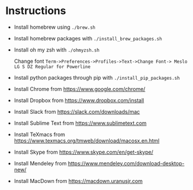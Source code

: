 # Instructions

* Install homebrew using `./brew.sh`

* Install homebrew packages with `./install_brew_packages.sh`

* Install oh my zsh with `./ohmyzsh.sh`

    Change font `Term->Preferences->Profiles->Text->Change Font-> Meslo LG S DZ Regular for Powerline`

* Install python packages through pip with `./install_pip_packages.sh`

* Install Chrome from https://www.google.com/chrome/

* Install Dropbox from https://www.dropbox.com/install

* Install Slack from https://slack.com/downloads/mac

* Install Sublime Text from https://www.sublimetext.com

* Install TeXmacs from https://www.texmacs.org/tmweb/download/macosx.en.html

* Install Skype from https://www.skype.com/en/get-skype/

* Install Mendeley from https://www.mendeley.com/download-desktop-new/

* Install MacDown from https://macdown.uranusjr.com
